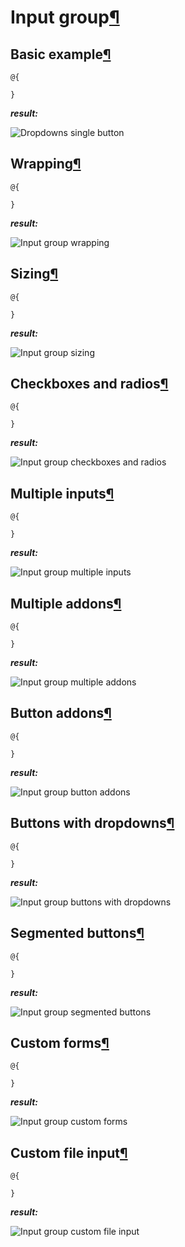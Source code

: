 # Input group[¶](https://getbootstrap.com/docs/4.3/components/input-group/)

> 

## Basic example[¶](https://getbootstrap.com/docs/4.3/components/input-group/#basic-example)

> 

```cshtml
@{

}
```

***result:***

![Dropdowns single button](../demo/dropdowns-single-button.jpg)

## Wrapping[¶](https://getbootstrap.com/docs/4.3/components/input-group/#wrapping)

> 

```cshtml
@{

}
```

***result:***

![Input group wrapping](../demo/input-group-wrapping.jpg)

## Sizing[¶](https://getbootstrap.com/docs/4.3/components/input-group/#sizing)

> 

```cshtml
@{

}
```

***result:***

![Input group sizing](../demo/input-group-sizing.jpg)

## Checkboxes and radios[¶](https://getbootstrap.com/docs/4.3/components/input-group/#checkboxes-and-radios)

>

```cshtml
@{

}
```

***result:***

![Input group checkboxes and radios](../demo/input-group-checkboxes-and-radios.jpg)

## Multiple inputs[¶](https://getbootstrap.com/docs/4.3/components/input-group/#multiple-inputs)

> 

```cshtml
@{

}
```

***result:***

![Input group multiple inputs](../demo/input-group-multiple-inputs.jpg)

## Multiple addons[¶](https://getbootstrap.com/docs/4.3/components/input-group/#multiple-addons)

> 

```cshtml
@{

}
```

***result:***

![Input group multiple addons](../demo/input-group-multiple-addons.jpg)

## Button addons[¶](https://getbootstrap.com/docs/4.3/components/input-group/#button-addons)

> 

```cshtml
@{

}
```

***result:***

![Input group button addons](../demo/input-group-button-addons.jpg)

## Buttons with dropdowns[¶](https://getbootstrap.com/docs/4.3/components/input-group/#buttons-with-dropdowns)

> 

```cshtml
@{

}
```

***result:***

![Input group buttons with dropdowns](../demo/input-group-buttons-with-dropdowns.jpg)

## Segmented buttons[¶](https://getbootstrap.com/docs/4.3/components/input-group/#segmented-buttons)

> 

```cshtml
@{

}
```

***result:***

![Input group segmented buttons](../demo/input-group-segmented-buttons.jpg)

## Custom forms[¶](https://getbootstrap.com/docs/4.3/components/input-group/#custom-forms)

> 

```cshtml
@{

}
```

***result:***

![Input group custom forms](../demo/input-group-custom-forms.jpg)

## Custom file input[¶](https://getbootstrap.com/docs/4.3/components/input-group/#custom-file-input)

> 

```cshtml
@{

}
```

***result:***

![Input group custom file input](../demo/input-group-custom-file-input.jpg)
